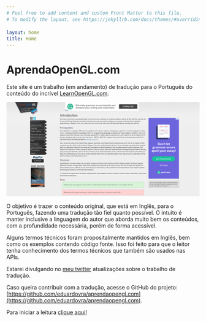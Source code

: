 ```yaml
---
# Feel free to add content and custom Front Matter to this file.
# To modify the layout, see https://jekyllrb.com/docs/themes/#overriding-theme-defaults

layout: home
title: Home
---
```


# AprendaOpenGL.com

Este site é um trabalho (em andamento) de tradução para o Português do conteúdo do incrível [LearnOpenGL.com](https://learnopengl.com).

![Captura de tela do site LearnOpenGL.com](/assets/printscreen_learnopengl.png)

O objetivo é trazer o conteúdo original, que está em Inglês, para o Português, fazendo uma tradução tão fiel quanto possível. O intuito é manter inclusive a linguagem do autor que aborda muito bem os conteúdos, com a profundidade necessária, porém de forma acessível.

Alguns termos técnicos foram propositalmente mantidos em Inglês, bem como os exemplos contendo código fonte. Isso foi feito para que o leitor tenha conhecimento dos termos técnicos que também são usados nas APIs.

Estarei divulgando no [meu twitter](https://twitter.com/eduardovra) atualizações sobre o trabalho de tradução.

Caso queira contribuir com a tradução, acesse o GitHub do projeto: [https://github.com/eduardovra/aprendaopengl.com](https://github.com/eduardovra/aprendaopengl.com).

Para iniciar a leitura [clique aqui!](/Bem-vindo)
